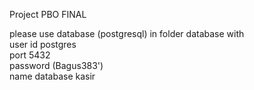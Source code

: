 Project PBO FINAL

please use database (postgresql) in folder database with <br>
user id postgres <br>
port 5432 <br>
password (Bagus383') <br>
name database kasir
